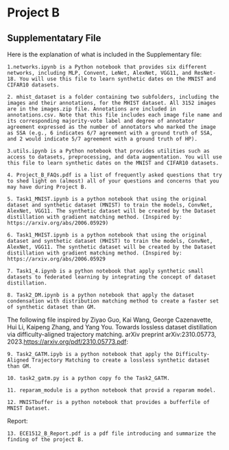 # Project B

## Supplementatary File

Here is the explanation of what is included in the Supplementary file:


    1.networks.ipynb is a Python notebook that provides six different networks, including MLP, Convent, LeNet, AlexNet, VGG11, and ResNet-18. You will use this file to learn synthetic dates on the MNIST and CIFAR10 datasets.

    2. mhist_dataset is a folder containing two subfolders, including the images and their annotations, for the MHIST dataset. All 3152 images are in the images.zip file. Annotations are included in annotations.csv. Note that this file includes each image file name and its corresponding majority-vote label and degree of annotator agreement expressed as the number of annotators who marked the image as SSA (e.g., 6 indicates 6/7 agreement with a ground truth of SSA, and 2 would indicate 5/7 agreement with a ground truth of HP).
    
    3.utils.ipynb is a Python notebook that provides utilities such as access to datasets, preprocessing, and data augmentation. You will use this file to learn synthetic dates on the MNIST and CIFAR10 datasets.

    4. Project_B_FAQs.pdf is a list of frequently asked questions that try to shed light on (almost) all of your questions and concerns that you may have during Project B.

    5. Task1_MNIST.ipynb is a python notebook that using the original dataset and synthetic dataset (MNIST) to train the models, ConvNet, AlexNet, VGG11. The synthetic dataset will be created by the Dataset distillation with gradient matching method. (Inspired by: https://arxiv.org/abs/2006.05929)

    6. Task1_MHIST.ipynb is a python notebook that using the original dataset and synthetic dataset (MHIST) to train the models, ConvNet, AlexNet, VGG11. The synthetic dataset will be created by the Dataset distillation with gradient matching method. (Inspired by: https://arxiv.org/abs/2006.05929

    7. Task1_4.ipynb is a python notebook that apply synthetic small datasets to federated learning by integrating the concept of dataset distillation.

    8. Task2_DM.ipynb is a python notebook that apply the dataset condensation with distribution matching method to create a faster set of synthetic dataset than GM.

The following file inspired by Ziyao Guo, Kai Wang, George Cazenavette, Hui Li, Kaipeng Zhang, and Yang You. Towards lossless dataset distillation via difficulty-aligned trajectory matching. arXiv preprint arXiv:2310.05773, 2023.https://arxiv.org/pdf/2310.05773.pdf:

    9. Task2_GATM.ipyb is a python notebook that apply the Difficulty-Aligned Trajectory Matching to create a lossless synthetic dataset than GM. 

    10. task2_gatm.py is a python copy fo the Task2_GATM. 

    11. reparam_module is a python notebook that provid a reparam model. 

    12. MNISTbuffer is a python notebook that provides a bufferfile of MNIST Dataset. 

Report:

    13. ECE1512_B_Report.pdf is a pdf file introducing and summarize the finding of the project B.

